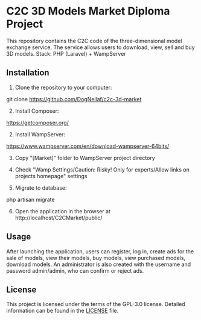 # C2C 3D Models Market Diploma Project 

This repository contains the C2C code of the three-dimensional model exchange service. The service allows users to download, view, sell and buy 3D models.
Stack: PHP (Laravel) + WampServer

## Installation

1. Clone the repository to your computer:

git clone https://github.com/DogNellaf/c2c-3d-market

2. Install Composer:

https://getcomposer.org/

2. Install WampServer:

https://www.wampserver.com/en/download-wampserver-64bits/

3. Copy "[Market]" folder to WampServer project directory

4. Check "Wamp Settings/Caution: Risky! Only for experts/Allow links on projects homepage" settings

5. Migrate to database:

php artisan migrate

6. Open the application in the browser at http://localhost/C2CMarket/public/

## Usage

After launching the application, users can register, log in, create ads for the sale of models, view their models, buy models, view purchased models, download models. An administrator is also created with the username and password admin/admin, who can confirm or reject ads.

## License

This project is licensed under the terms of the GPL-3.0 license. Detailed information can be found in the [LICENSE](LICENSE) file.